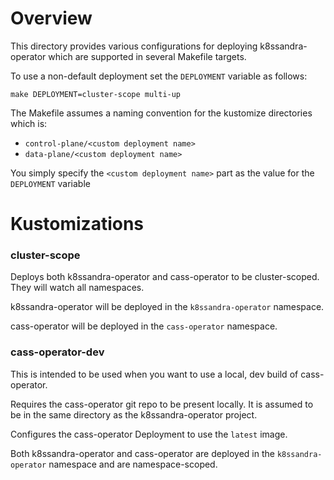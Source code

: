 # Overview
This directory provides various configurations for deploying k8ssandra-operator which are supported in several Makefile targets.

To use a non-default deployment set the `DEPLOYMENT` variable as follows:

```
make DEPLOYMENT=cluster-scope multi-up
```

The Makefile assumes a naming convention for the kustomize directories which is:

* `control-plane/<custom deployment name>`
* `data-plane/<custom deployment name>`

You simply specify the `<custom deployment name>` part as the value for the `DEPLOYMENT` 
variable

# Kustomizations

### cluster-scope

Deploys both k8ssandra-operator and cass-operator to be cluster-scoped. They will watch all namespaces. 

k8ssandra-operator will be deployed in the `k8ssandra-operator` namespace.

cass-operator will be deployed in the `cass-operator` namespace.

### cass-operator-dev

This is intended to be used when you want to use a local, dev build 
of cass-operator.

Requires the cass-operator git repo to be present locally. It is assumed to be in the same directory as the k8ssandra-operator project. 
 
Configures the cass-operator Deployment to use the `latest` image.

Both k8ssandra-operator and cass-operator are deployed in the `k8ssandra-operator` namespace and are namespace-scoped.